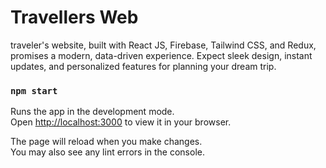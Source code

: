 # Travellers Web

traveler's website, built with React JS, Firebase, Tailwind CSS, and Redux, promises a modern, data-driven experience. Expect sleek design, instant updates, and personalized features for planning your dream trip.

### `npm start`

Runs the app in the development mode.\
Open [http://localhost:3000](http://localhost:3000) to view it in your browser.

The page will reload when you make changes.\
You may also see any lint errors in the console.

